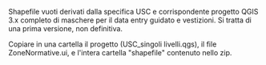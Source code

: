 Shapefile vuoti derivati dalla specifica USC e corrispondente progetto QGIS 3.x completo di maschere per il data entry guidato e vestizioni.
Si tratta di una prima versione, non definitiva. 

Copiare in una cartella il progetto (USC_singoli livelli.qgs), il file ZoneNormative.ui, e l'intera cartella "shapefile" contenuto nello zip.

